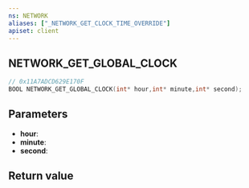 ```yaml
---
ns: NETWORK
aliases: ["_NETWORK_GET_CLOCK_TIME_OVERRIDE"]
apiset: client
---
```

## NETWORK_GET_GLOBAL_CLOCK

```c
// 0x11A7ADCD629E170F
BOOL NETWORK_GET_GLOBAL_CLOCK(int* hour,int* minute,int* second);
```


## Parameters
* **hour**:
* **minute**:
* **second**:

## Return value
